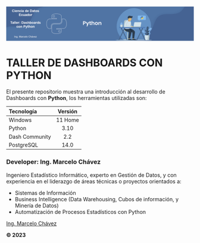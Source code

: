 
<p align="center"><img src="assets/python-banner_1.png"/></p>

# TALLER DE DASHBOARDS CON PYTHON <br>
El presente repositorio muestra una introducción al desarrollo de Dashboards con **Python**, los herramientas utilizadas son:

| Tecnología     | Versión |
| :---           | :----:  |
| Windows        | 11 Home |
| Python         | 3.10    |
| Dash Community | 2.2     |
| PostgreSQL     | 14.0    |

### Developer: Ing. Marcelo Chávez <br>
Ingeniero Estadístico Informático, experto en Gestión de Datos, y con experiencia en el liderazgo de áreas técnicas o proyectos orientados a:

* Sistemas de Información
* Business Intelligence (Data Warehousing, Cubos de información, y Minería de Datos)
* Automatización de Procesos Estadísticos con Python

[Ing. Marcelo Chávez](https://www.linkedin.com/in/marcelochavezec/)

**© 2023**